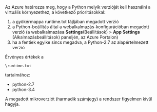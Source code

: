 Az Azure határozza meg, hogy a Python melyik verzióját kell használni a virtuális környezethez, a következő prioritásokkal:

1. a gyökérmappa runtime.txt fájljában megadott verzió
2. a Python-beállítás által a webalkalmazás-konfigurációban megadott verzió (a webalkalmazása **Settings**(Beállítások)  > **App Settings** (Alkalmazásbeállítások) paneljén, az Azure Portalon)
3. ha a fentiek egyike sincs megadva, a Python-2.7 az alapértelmezett verzió

Érvényes értékek a 

    \runtime.txt

tartalmához:

* python-2.7
* python-3.4

A megadott mikroverziót (harmadik számjegy) a rendszer figyelmen kívül hagyja.

